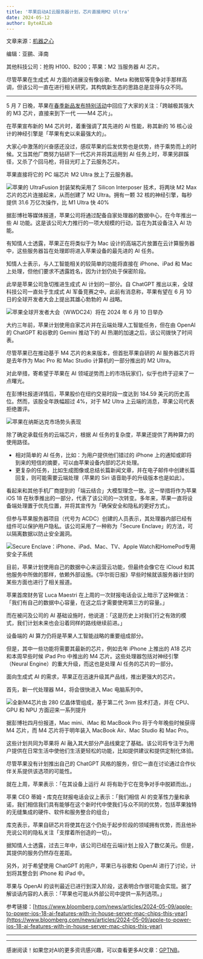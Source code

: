 ```yaml
---
title: '苹果启动AI云服务器计划，芯片直接用M2 Ultra'
date: 2024-05-12
author: ByteAILab
---
```


文章来源：[机器之心](https://mp.weixin.qq.com/s/lxABujm1mcj9sDEs20B97A)

编辑：亚鹂、泽南

其他科技公司：抢购 H100、B200；苹果：M2 当服务器 AI 芯片。

尽管苹果在生成式 AI 方面的进展没有像谷歌、Meta 和微软等竞争对手那样高调，但该公司一直在进行相关研究，其构筑新生态的思路总是显得与众不同。

---


5 月 7 日晚，苹果在[春季新品发布特别活动](http://mp.weixin.qq.com/s?__biz=MzA3MzI4MjgzMw==&mid=2650917136&idx=1&sn=b71fea2cfabe6e3cde853f1574956088&chksm=84e40d6eb393847804cb764a671a62b82ebd0b4fb35703ab10e5b670b83f9ff8dd4f380edb15&scene=21#wechat_redirect)中回应了大家的关注：「跨越极其强大的 M3 芯片，直接来到下一代 ——M4 芯片」。

在苹果宣布新的 M4 芯片时，着重强调了其先进的 AI 性能，称其新的 16 核心设计的神经引擎是「苹果有史以来最强大的」。

大家心中激荡的兴奋感还没过，感叹苹果的后发优势也是优势，终于乘势而上的时候。又当其他厂商努力钻研下一代芯片并将其运用到 AI 任务上时，苹果另辟蹊径，又杀了个回马枪，将目光盯上了云服务芯片。

苹果直接将它的 PC 端芯片 M2 Ultra 放上了云服务器。

![苹果的 UltraFusion 封装架构采用了 Silicon Interposer 技术，将两块 M2 Max 芯片的芯片连接起来，从而创建了 M2 Ultra。拥有一颗 32 核的神经引擎，每秒提供 31.6 万亿次操作，比 M1 Ultra 快 40%](http://www.jesonc.com/Fg01d8bs6DrzDPcZ-SPPuMqwNHuv)

据彭博社等媒体报道，苹果公司将通过配备自家处理器的数据中心，在今年推出一些 AI 功能。这是该公司大力推行的一项大规模的行动，旨在为其设备注入 AI 功能。

有知情人士透露，苹果正在将类似于为 Mac 设计的高端芯片放置在云计算服务器中，这些服务器旨在处理即将进入苹果设备的最先进的 AI 任务。

知情人士表示，与人工智能相关的较简单的功能将直接在 iPhone、iPad 和 Mac 上处理，但他们要求不透露姓名，因为计划仍处于保密阶段。

此举是苹果公司急切推进生成式 AI 计划的一部分。自 ChatGPT 推出以来，全球科技公司一直处于生成式 AI 军备竞赛之中。此前有消息称，苹果有望在 6 月 10 日的全球开发者大会上提出其雄心勃勃的 AI 战略。

![苹果全球开发者大会（WWDC24）将在 2024 年 6 月 10 日举办](http://www.jesonc.com/FrWvLxntz2RIRVQc73tWhztnZi9X)

大约三年前，苹果计划使用自家芯片并在云端处理人工智能任务，但在由 OpenAI 的 ChatGPT 和谷歌的 Gemini 推动下的 AI 热潮的加速之后，该公司拨快了时间表。

尽管苹果已在推动基于 M4 芯片的未来版本，但首批苹果自研的 AI 服务器芯片将是去年作为 Mac Pro 和 Mac Studio 计算机的一部分推出的 M2 Ultra。

对此举措，寄希望于苹果在 AI 领域逆势而上的市场玩家们，似乎也终于迎来了一点曙光。

在彭博社报道详情后，苹果股价在纽约交易时段一度达到 184.59 美元的历史高位。然而，该股全年跌幅超过 4%，对于 M2 Ultra 上云端的消息，苹果公司代表拒绝置评。

![苹果在纳斯达克市场势头表现](http://www.jesonc.com/Fm6lC-AH5dPRScLSsvzl9ChjQCL_)

除了确定承载任务的云端芯片，根据 AI 任务的复杂度，苹果还提供了两种算力的使用路径。

- 相对简单的 AI 任务，比如：为用户提供他们错过的 iPhone 上的通知或即将到来的短信的摘要，可以由苹果设备内部的芯片处理。
- 更复杂的任务，比如生成图像或总结长篇新闻文章，并在电子邮件中创建长篇回复，则可能需要云端处理（苹果的 Siri 语音助手的升级版本也是如此）。

看起来和其他手机厂商提到的「端云结合」大模型理念一致。这一举措将作为苹果 iOS 18 在秋季推出的一部分，代表了该公司的一次转变。多年来，苹果一直将设备端处理置于优先位置，并将其宣传为「确保安全和隐私的更好方式」。

但参与苹果服务器项目（代号为 ACDC）创建的人员表示，其处理器内部已经有组件可以保护用户隐私。该公司采用了一种称为「Secure Enclave」的方法，可以隔离数据以防止安全漏洞。

![Secure Enclave：iPhone、iPad、Mac、TV、Apple Watch和HomePod专用安全子系统](http://www.jesonc.com/FjDWC_XalSy_QxqYYFT7vBmT_b_R)

目前，苹果计划使用自己的数据中心来运营云功能，但最终会像它在 iCloud 和其他服务中所做的那样，依赖外部设施。《华尔街日报》早些时候就该服务器计划的某些方面也进行了相关报道。

苹果首席财务官 Luca Maestri 在上周的一次财报电话会议上暗示了这种做法：「我们有自己的数据中心容量，在这之后才需要使用第三方的容量。」

而在被问及公司的 AI 基础设施时，他说道：「这是历史上对我们行之有效的模式，我们计划未来也会沿着同样的路线继续前进。」

设备端的 AI 算力仍将是苹果人工智能战略的重要组成部分。

但是，其中一些功能将需要其最新的芯片，例如去年 iPhone 上推出的 A18 芯片和本周早些时候 iPad Pro 中推出的 M4 芯片。这些处理器包括对神经引擎（Neural Engine）的重大升级，而这也是处理 AI 任务的芯片的一部分。

面向生成式 AI 的需求，苹果正在迅速升级其产品线，推出更强大的芯片。

首先，新一代处理器 M4，将会很快进入 Mac 电脑系列中。

![全新M4芯片由 280 亿晶体管组成，基于第二代 3nm 技术打造，并在 CPU、GPU 和 NPU 方面迎来一系列提升](http://www.jesonc.com/FmuPz6Q5lVwZd5OJt5tIP7o2GFX3)

据彭博社四月份报道，Mac mini、iMac 和 MacBook Pro 将于今年晚些时候获得 M4 芯片，而 M4 芯片将于明年装入 MacBook Air、Mac Studio 和 Mac Pro。

这些计划共同为苹果将 AI 融入其大部分产品线奠定了基础。该公司将专注于为用户提供在日常生活中使他们生活更轻松的功能，比如提供建议和提供定制化体验。

尽管苹果没有计划推出自己的 ChatGPT 风格的服务，但它一直在讨论通过合作伙伴关系提供该选项的可能性。

就在上周，苹果表示：「在其设备上运行 AI 将有助于它在竞争对手中脱颖而出。」

苹果 CEO 蒂姆・库克在财报电话会议上表示：「我们相信 AI 的变革性力量和承诺，我们相信我们具有能够在这个新时代中使我们与众不同的优势，包括苹果独特的无缝集成的硬件、软件和服务整合的组合」

库克表示，苹果自研芯片将使其在这个仍处于起步阶段的领域拥有优势，而且他补充说公司的隐私关注「支撑着所创造的一切」。

据知情人士透露，过去三年中，该公司已经在云端计划上投入了数亿美元。但是，其提供的服务仍然存在差距。

另外，对于希望使用 ChatGPT 的用户，苹果已与谷歌和 OpenAI 进行了讨论，计划将其整合到 iPhone 和 iPad 中。

苹果与 OpenAI 的谈判最近已进行到深入阶段，这表明合作很可能会实现。据了解谈话内容的人表示：「苹果也可能从外部公司中提供一系列选项。」

参考链接：[https://www.bloomberg.com/news/articles/2024-05-09/apple-to-power-ios-18-ai-features-with-in-house-server-mac-chips-this-year](https://www.bloomberg.com/news/articles/2024-05-09/apple-to-power-ios-18-ai-features-with-in-house-server-mac-chips-this-year)

---
---
感谢阅读！如果您对AI的更多资讯感兴趣，可以查看更多AI文章：[GPTNB](https://gptnb.com)。